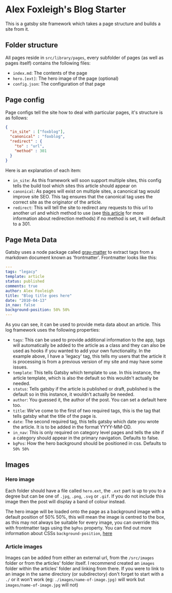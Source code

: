 # Alex Foxleigh's Blog Starter

This is a gatsby site framework which takes a page structure and builds a site from it.

## Folder structure

All pages reside in `src/library/pages`, every subfolder of pages (as well as pages itself) contains the following files:

- `index.md`: The contents of the page
- `hero.[ext]`: The hero image of the page (optional)
- `config.json`: The configuration of that page

## Page config

Page configs tell the site how to deal with particular pages, it's structure is as follows:

```json
{
  "in_site" : ["foxblog"],
  "canonical" : "foxblog",
  "redirect" : {
    "to" : "url",
    "method" : 301
  }
}
```

Here is an explanation of each item:

- `in_site`: As this framework will soon support multiple sites, this config tells the build tool which sites this article should appear on
- `canonical`: As pages will exist on multiple sites, a canonical tag would improve site SEO. This tag ensures that the canonical tag uses the correct site as the originator of the article.
- `redirect`: This will tell the site to redirect any requests to this url to another url and which method to use (see [this article](https://developer.mozilla.org/en-US/docs/Web/HTTP/Redirections) for more information about redirection methods) if no method is set, it will default to a 301.

## Page Meta Data

Gatsby uses a node package called [gray-matter](https://www.npmjs.com/package/gray-matter) to extract tags from a markdown document known as 'frontmatter'. Frontmatter looks like this:

```yml
---
tags: "legacy"
template: article
status: published
comments: true
author: Alex Foxleigh
title: "Blog title goes here"
date: "2010-04-13"
in_nav: false
background-position: 50% 50%
---
```

As you can see, it can be used to provide meta data about an article. This log framework uses the following properties:

- `tags`: This can be used to provide additional information to the app, tags will automatically be added to the article as a class and they can also be used as hooks if you wanted to add your own functionality. In the example above, I have a 'legacy' tag, this tells my users that the article it is processing is from a previous version of my site and may have some issues.
- `template`: This tells Gatsby which template to use. In this instance, the article template, which is also the default so this wouldn't actually be needed.
- `status`: Tells gatsby if the article is published or draft, published is the default so in this instance, it wouldn't actually be needed.
- `author`: You guessed it, the author of the post. You can set a default here too.
- `title`: We've come to the first of two required tags, this is the tag that tells gatsby what the title of the page is.
- `date`: The second required tag, this tells gatsby which date you wrote the article. It is to be added in the format YYYY-MM-DD.
- `in_nav`: This is only required on category level pages and tells the site if a category should appear in the primary navigation. Defaults to false.
- `bgPos`: How the hero background should be positioned in css. Defaults to `50% 50%`

## Images

### Hero image

Each folder should have a file called `hero.ext`, the `.ext` part is up to you to a degree but can be one of `.jpg`, `.png`, `.svg` or `.gif`. If you do not include this image then the post will display a band of colour instead.

The hero image will be loaded onto the page as a background image with a default position of 50% 50%, this will mean the image is centred to the box, as this may not always be suitable for every image, you can override this with frontmatter tags using the `bgPos` property. You can find out more information about CSSs `background-position`, [here](https://developer.mozilla.org/en-US/docs/Web/CSS/background-position)

### Article images

Images can be added from either an external url, from the `/src/images` folder or from the articles' folder itself. I recommend created an `images` folder within the articles' folder and linking from there. If you were to link to an image in the same directory (or subdirectory) don't forget to start with a `./` or it won't work (eg: `./images/name-of-image.jpg)` will work but `images/name-of-image.jpg` will not)
